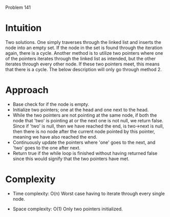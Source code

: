 Problem 141

# Intuition
Two solutions. One simply traverses through the linked list and inserts the node into an empty set. If the node in the set is found through the iteration again, there is a cycle. Another method is to utilize two pointers where one of the pointers iterates through the linked list as intended, but the other iterates through every other node. If these two pointers meet, this means that there is a cycle. The below description will only go through method 2.

# Approach
- Base check for if the node is empty.
- Initialize two pointers; one at the head and one next to the head.
- While the two pointers are not pointing at the same node, if both the node that 'two' is pointing at or the next one is not null, we return false. Since if 'two' is null, then we have reached the end, is two->next is null, then there is no node after the current node pointed by this pointer, meaning we have also reached the end.
- Continuously update the pointers where 'one' goes to the next, and 'two' goes to the one after next.
- Return true if the while loop is finished without having returned false since this would signify that the two pointers have met. 

# Complexity
- Time complexity: O(n)
Worst case having to iterate through every single node.

- Space complexity: O(1)
Only two pointers initialized.

